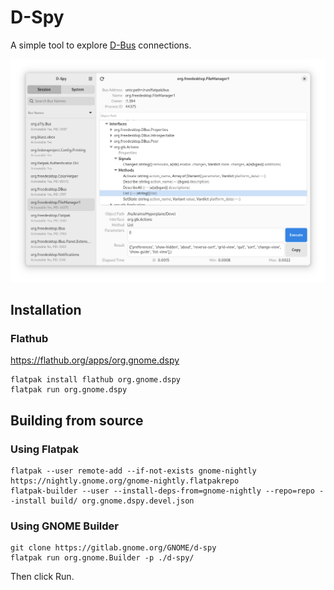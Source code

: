 # D-Spy

A simple tool to explore [D-Bus](https://dbus.freedesktop.org/doc/dbus-specification.html) connections.

![Screenshot of d-spy](data/dspy-1.png)

## Installation

### Flathub

https://flathub.org/apps/org.gnome.dspy

```
flatpak install flathub org.gnome.dspy
flatpak run org.gnome.dspy
```

## Building from source

### Using Flatpak

```shell
flatpak --user remote-add --if-not-exists gnome-nightly https://nightly.gnome.org/gnome-nightly.flatpakrepo
flatpak-builder --user --install-deps-from=gnome-nightly --repo=repo --install build/ org.gnome.dspy.devel.json
```

### Using GNOME Builder

```
git clone https://gitlab.gnome.org/GNOME/d-spy
flatpak run org.gnome.Builder -p ./d-spy/
```

Then click Run.
